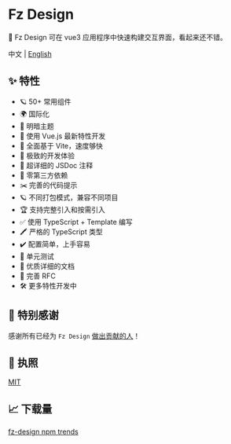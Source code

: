 # Fz Design

🌈 Fz Design 可在 vue3 应用程序中快速构建交互界面，看起来还不错。

中文 | <a href="https://github.com/fangzhioo/fz-design/blob/master/README.en-US.md">English</a>

## ✨ 特性

- 🪐 50+ 常用组件
- 🌍 国际化
- 🌛 明暗主题
- 💪 使用 Vue.js 最新特性开发
- 🐆 全面基于 Vite，速度够快
- 🤟 极致的开发体验
- 🥇 超详细的 JSDoc 注释
- 🦩 零第三方依赖
- ✂️ 完善的代码提示
- 🪐 不同打包模式，兼容不同项目
- 🏆 支持完整引入和按需引入
- ✅ 使用 TypeScript + Template 编写
- 🖍️ 严格的 TypeScript 类型
- ✔️ 配置简单，上手容易
- 🚩 单元测试
- 📃 优质详细的文档
- 📌 完善 RFC
- 🛠 更多特性开发中

## 💌 特别感谢

感谢所有已经为 `Fz Design` [做出贡献的人](https://fangzhioo.github.io/fz-design)！

## 💬 执照

[MIT](https://github.com/fangzhioo/fz-design/blob/master/LICENSE)

## 📈 下载量

[fz-design npm trends](https://npmtrends.com/fz-design)